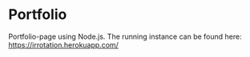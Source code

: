 # Portfolio

Portfolio-page using Node.js. The running instance can be found here: https://irrotation.herokuapp.com/
